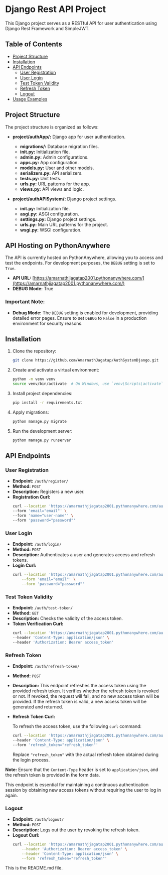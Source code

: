 # Django Rest API Project

This Django project serves as a RESTful API for user authentication using Django Rest Framework and SimpleJWT.

## Table of Contents

- [Project Structure](#project-structure)
- [Installation](#installation)
- [API Endpoints](#api-endpoints)
  - [User Registration](#user-registration)
  - [User Login](#user-login)
  - [Test Token Validity](#test-token-validity)
  - [Refresh Token](#refresh-token)
  - [Logout](#logout)
- [Usage Examples](#usage-examples)

## Project Structure

The project structure is organized as follows:


- **project/authApp/:** Django app for user authentication.
  - **migrations/:** Database migration files.
  - **__init__.py:** Initialization file.
  - **admin.py:** Admin configurations.
  - **apps.py:** App configuration.
  - **models.py:** User and other models.
  - **serializers.py:** API serializers.
  - **tests.py:** Unit tests.
  - **urls.py:** URL patterns for the app.
  - **views.py:** API views and logic.

- **project/authAPISystem/:** Django project settings.
  - **__init__.py:** Initialization file.
  - **asgi.py:** ASGI configuration.
  - **settings.py:** Django project settings.
  - **urls.py:** Main URL patterns for the project.
  - **wsgi.py:** WSGI configuration.

## API Hosting on PythonAnywhere

The API is currently hosted on PythonAnywhere, allowing you to access and test the endpoints. For development purposes, the `DEBUG` setting is set to `True`.

- **API URL:** [https://amarnathjjagatap2001.pythonanywhere.com/](https://amarnathjjagatap2001.pythonanywhere.com/)
- **DEBUG Mode:** True

### Important Note:

- **Debug Mode:** The `DEBUG` setting is enabled for development, providing detailed error pages. Ensure to set `DEBUG` to `False` in a production environment for security reasons.


## Installation

1. Clone the repository:

    ```bash
    git clone https://github.com/AmarnathJagatap/AuthSystemDjango.git
    ```

2. Create and activate a virtual environment:

    ```bash
    python -m venv venv
    source venv/bin/activate  # On Windows, use `venv\Scripts\activate`
    ```

3. Install project dependencies:

    ```bash
    pip install -r requirements.txt
    ```

4. Apply migrations:

    ```bash
    python manage.py migrate
    ```

5. Run the development server:

    ```bash
    python manage.py runserver
    ```

## API Endpoints

### User Registration

- **Endpoint:** `/auth/register/`
- **Method:** `POST`
- **Description:** Registers a new user.
- **Registration Curl:**
    ```bash
    curl --location 'https://amarnathjjagatap2001.pythonanywhere.com/auth/register/' \
    --form 'email="email"' \
    --form 'name="user-name"' \
    --form 'password="password"'
    ```

### User Login

- **Endpoint:** `/auth/login/`
- **Method:** `POST`
- **Description:** Authenticates a user and generates access and refresh tokens.
- **Login Curl:**
    ```bash
    curl --location 'https://amarnathjjagatap2001.pythonanywhere.com/auth/login/' \
        --form 'email="email"' \
        --form 'password="password"'
    ```

### Test Token Validity

- **Endpoint:** `/auth/test-token/`
- **Method:** `GET`
- **Description:** Checks the validity of the access token.
- **Token Verification Curl:**
    ```bash
    curl --location 'https://amarnathjjagatap2001.pythonanywhere.com/auth/test-token/' \
    --header 'Content-Type: application/json' \
    --header 'Authorization: Bearer access_token'
    ```

### Refresh Token

- **Endpoint:** `/auth/refresh-token/`
- **Method:** `POST`
- **Description:** This endpoint refreshes the access token using the provided refresh token. It verifies whether the refresh token is revoked or not. If revoked, the request will fail, and no new access token will be provided. If the refresh token is valid, a new access token will be generated and returned.

- **Refresh Token Curl:**

  To refresh the access token, use the following `curl` command:

    ```bash
    curl --location 'https://amarnathjjagatap2001.pythonanywhere.com/auth/refresh-token/' \
    --header 'Content-Type: application/json' \
    --form 'refresh_token="refresh_token"'
    ```

  Replace `"refresh_token"` with the actual refresh token obtained during the login process.

**Note:** Ensure that the `Content-Type` header is set to `application/json`, and the refresh token is provided in the form data.

This endpoint is essential for maintaining a continuous authentication session by obtaining new access tokens without requiring the user to log in again.


### Logout

- **Endpoint:** `/auth/logout/`
- **Method:** `POST`
- **Description:** Logs out the user by revoking the refresh token.
- **Logout Curl:**
    ```bash
    curl --location 'https://amarnathjjagatap2001.pythonanywhere.com/auth/logout/' \
        --header 'Authorization: Bearer access_token' \
        --header 'Content-Type: application/json' \
        --form 'refresh_token="refresh_token"'
    ```

This is the README.md file.
